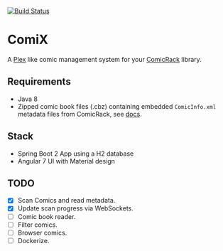 [![Build Status](https://travis-ci.org/kaethorn/comix.svg?branch=master)](https://travis-ci.org/kaethorn/comix)

# ComiX

A [Plex](https://www.plex.tv/) like comic management system for your [ComicRack](http://comicrack.cyolito.com/) library.

## Requirements

* Java 8
* Zipped comic book files (.cbz) containing embedded `ComicInfo.xml` metadata files from ComicRack, see [docs](http://comicrack.cyolito.com/software/windows/windows-documentation/7-meta-data-in-comic-files).

## 

## Stack

* Spring Boot 2 App using a H2 database
* Angular 7 UI with Material design

## TODO

* [x] Scan Comics and read metadata.
* [x] Update scan progress via WebSockets.
* [ ] Comic book reader.
* [ ] Filter comics.
* [ ] Browser comics.
* [ ] Dockerize.
